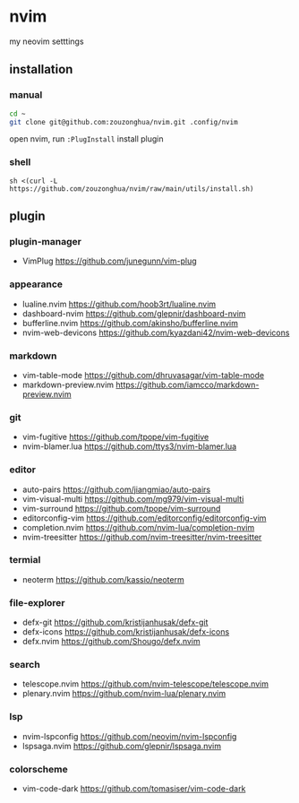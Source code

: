 # nvim

my neovim setttings

## installation

### manual

```sh
cd ~
git clone git@github.com:zouzonghua/nvim.git .config/nvim
```

open nvim, run `:PlugInstall` install plugin

### shell

```
sh <(curl -L https://github.com/zouzonghua/nvim/raw/main/utils/install.sh)
```

## plugin

### plugin-manager

- VimPlug <https://github.com/junegunn/vim-plug>

### appearance

- lualine.nvim <https://github.com/hoob3rt/lualine.nvim>
- dashboard-nvim <https://github.com/glepnir/dashboard-nvim>
- bufferline.nvim <https://github.com/akinsho/bufferline.nvim>
- nvim-web-devicons <https://github.com/kyazdani42/nvim-web-devicons>

### markdown

- vim-table-mode <https://github.com/dhruvasagar/vim-table-mode>
- markdown-preview.nvim <https://github.com/iamcco/markdown-preview.nvim>

### git

- vim-fugitive <https://github.com/tpope/vim-fugitive>
- nvim-blamer.lua <https://github.com/ttys3/nvim-blamer.lua>

### editor

- auto-pairs <https://github.com/jiangmiao/auto-pairs>
- vim-visual-multi <https://github.com/mg979/vim-visual-multi>
- vim-surround <https://github.com/tpope/vim-surround>
- editorconfig-vim <https://github.com/editorconfig/editorconfig-vim>
- completion.nvim <https://github.com/nvim-lua/completion-nvim>
- nvim-treesitter <https://github.com/nvim-treesitter/nvim-treesitter>

### termial

- neoterm <https://github.com/kassio/neoterm>

### file-explorer

- defx-git <https://github.com/kristijanhusak/defx-git>
- defx-icons <https://github.com/kristijanhusak/defx-icons>
- defx.nvim <https://github.com/Shougo/defx.nvim>

### search

- telescope.nvim <https://github.com/nvim-telescope/telescope.nvim>
- plenary.nvim <https://github.com/nvim-lua/plenary.nvim>

### lsp

- nvim-lspconfig <https://github.com/neovim/nvim-lspconfig>
- lspsaga.nvim <https://github.com/glepnir/lspsaga.nvim>

### colorscheme

- vim-code-dark <https://github.com/tomasiser/vim-code-dark>
